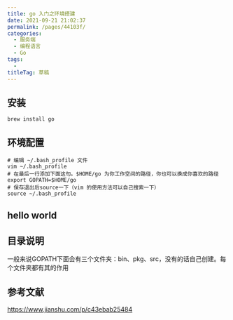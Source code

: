 ```yaml
---
title: go 入门之环境搭建
date: 2021-09-21 21:02:37
permalink: /pages/44103f/
categories: 
  - 服务端
  - 编程语言
  - Go
tags: 
  - 
titleTag: 草稿
---
```

## 安装

```
brew install go
```

## 环境配置

```
# 编辑 ~/.bash_profile 文件
vim ~/.bash_profile
# 在最后一行添加下面这句。$HOME/go 为你工作空间的路径，你也可以换成你喜欢的路径
export GOPATH=$HOME/go
# 保存退出后source一下（vim 的使用方法可以自己搜索一下）
source ~/.bash_profile
```

## hello world


## 目录说明

一般来说GOPATH下面会有三个文件夹：bin、pkg、src，没有的话自己创建。每个文件夹都有其的作用



## 参考文献

https://www.jianshu.com/p/c43ebab25484